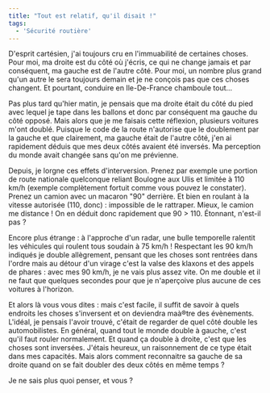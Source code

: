 ```yaml
---
title: "Tout est relatif, qu'il disait !"
tags:
  - 'Sécurité routière'
---
```


D'esprit cartésien, j'ai toujours cru en l'immuabilité de certaines choses. Pour
moi, ma droite est du côté où j'écris, ce qui ne change jamais et par
conséquent, ma gauche est de l'autre côté. Pour moi, un nombre plus grand qu'un
autre le sera toujours demain et je ne conçois pas que ces choses changent. Et
pourtant, conduire en Ile-De-France chamboule tout…

Pas plus tard qu'hier matin, je pensais que ma droite était du côté du pied avec
lequel je tape dans les ballons et donc par conséquent ma gauche du côté opposé.
Mais alors que je me faisais cette réflexion, plusieurs voitures m'ont doublé.
Puisque le code de la route n'autorise que le doublement par la gauche et que
clairement, ma gauche était de l'autre côté, j'en ai rapidement déduis que mes
deux côtés avaient été inversés. Ma perception du monde avait changée sans qu'on
me prévienne.

Depuis, je lorgne ces effets d'interversion. Prenez par exemple une portion de
route nationale quelconque reliant Boulogne aux Ulis et limitée à 110 km/h
(exemple complètement fortuit comme vous pouvez le constater). Prenez un camion
avec un macaron "90" derrière. Et bien en roulant à la vitesse autorisée (110,
donc)&nbsp;: impossible de le rattraper. Mieux, le camion me distance&nbsp;! On
en déduit donc rapidement que 90 &gt; 110\. Étonnant, n'est-il pas&nbsp;?

Encore plus étrange&nbsp;: à l'approche d'un radar, une bulle temporelle
ralentit les véhicules qui roulent tous soudain à 75 km/h&nbsp;! Respectant les
90 km/h indiqués je double allègrement, pensant que les choses sont rentrées
dans l'ordre mais au détour d'un virage c'est la valse des klaxons et des appels
de phares&nbsp;: avec mes 90 km/h, je ne vais plus assez vite. On me double et
il ne faut que quelques secondes pour que je n'aperçoive plus aucune de ces
voitures à l'horizon.

Et alors là vous vous dites&nbsp;: mais c'est facile, il suffit de savoir à
quels endroits les choses s'inversent et on deviendra maà®tre des évènements.
L'idéal, je pensais l'avoir trouvé, c'était de regarder de quel côté double les
automobilistes. En général, quand tout le monde double à gauche, c'est qu'il
faut rouler normalement. Et quand ça double à droite, c'est que les choses sont
inversées. J'étais heureux, un raisonnement de ce type était dans mes capacités.
Mais alors comment reconnaitre sa gauche de sa droite quand on se fait doubler
des deux côtés en même temps&nbsp;?

Je ne sais plus quoi penser, et vous&nbsp;?
